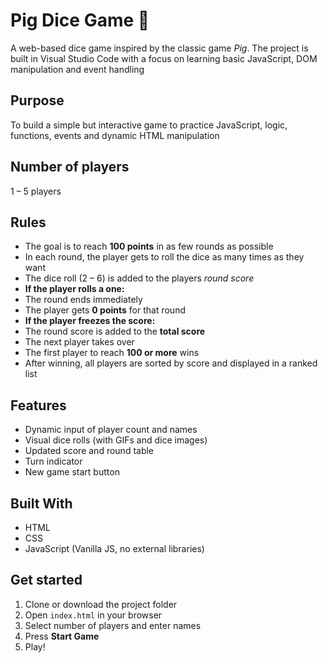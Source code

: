 # Pig Dice Game 🎲

A web-based dice game inspired by the classic game *Pig*. The project is built in Visual Studio Code with a focus on learning basic JavaScript, DOM manipulation and event handling

## Purpose
To build a simple but interactive game to practice JavaScript, logic, functions, events and dynamic HTML manipulation

## Number of players
1 – 5 players

## Rules
- The goal is to reach **100 points** in as few rounds as possible
- In each round, the player gets to roll the dice as many times as they want
- The dice roll (2 – 6) is added to the players *round score*
- **If the player rolls a one:**
- The round ends immediately
- The player gets **0 points** for that round
- **If the player freezes the score:**
- The round score is added to the **total score**
- The next player takes over
- The first player to reach **100 or more** wins
- After winning, all players are sorted by score and displayed in a ranked list

## Features
- Dynamic input of player count and names
- Visual dice rolls (with GIFs and dice images)
- Updated score and round table
- Turn indicator
- New game start button

## Built With
- HTML
- CSS
- JavaScript (Vanilla JS, no external libraries)

## Get started
1. Clone or download the project folder
2. Open `index.html` in your browser
3. Select number of players and enter names
4. Press **Start Game**
5. Play!
